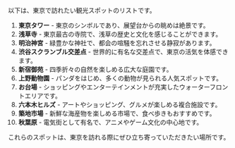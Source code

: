 以下は、東京で訪れたい観光スポットのリストです。

1. **東京タワー** - 東京のシンボルであり、展望台からの眺めは絶景です。
2. **浅草寺** - 東京最古の寺院で、浅草の歴史と文化を感じることができます。
3. **明治神宮** - 緑豊かな神社で、都会の喧騒を忘れさせる静寂があります。
4. **渋谷スクランブル交差点** - 世界的に有名な交差点で、東京の活気を体感できます。
5. **新宿御苑** - 四季折々の自然を楽しめる広大な庭園です。
6. **上野動物園** - パンダをはじめ、多くの動物が見られる人気スポットです。
7. **お台場** - ショッピングやエンターテインメントが充実したウォーターフロントエリアです。
8. **六本木ヒルズ** - アートやショッピング、グルメが楽しめる複合施設です。
9. **築地市場** - 新鮮な海産物を楽しめる市場で、食べ歩きもおすすめです。
10. **秋葉原** - 電気街として有名で、アニメやゲーム文化の中心地です。

これらのスポットは、東京を訪れる際にぜひ立ち寄っていただきたい場所です。